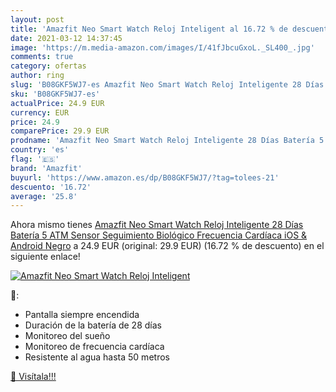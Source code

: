 ```yaml
---
layout: post
title: 'Amazfit Neo Smart Watch Reloj Inteligent al 16.72 % de descuento'
date: 2021-03-12 14:37:45
image: 'https://m.media-amazon.com/images/I/41fJbcuGxoL._SL400_.jpg'
comments: true
category: ofertas
author: ring
slug: 'B08GKF5WJ7-es Amazfit Neo Smart Watch Reloj Inteligente 28 Días Batería...'
sku: 'B08GKF5WJ7-es'
actualPrice: 24.9 EUR
currency: EUR
price: 24.9
comparePrice: 29.9 EUR
prodname: 'Amazfit Neo Smart Watch Reloj Inteligente 28 Días Batería 5 ATM Sensor Seguimiento Biológico Frecuencia Cardíaca iOS & Android Negro'
country: 'es'
flag: '🇪🇸'
brand: 'Amazfit'
buyurl: 'https://www.amazon.es/dp/B08GKF5WJ7/?tag=tolees-21'
descuento: '16.72'
average: '25.8'
---
```


Ahora mismo tienes [Amazfit Neo Smart Watch Reloj Inteligente 28 Días Batería 5 ATM Sensor Seguimiento Biológico Frecuencia Cardíaca iOS & Android Negro](https://www.amazon.es/dp/B08GKF5WJ7/?tag=tolees-21) a 24.9 EUR (original: 29.9 EUR) (16.72 %  de descuento) en el siguiente enlace!

[![Amazfit Neo Smart Watch Reloj Inteligent](https://m.media-amazon.com/images/I/41fJbcuGxoL._SL400_.jpg)](https://www.amazon.es/dp/B08GKF5WJ7/?tag=tolees-21)

🔎:

- Pantalla siempre encendida
- Duración de la batería de 28 días
- Monitoreo del sueño
- Monitoreo de frecuencia cardíaca
- Resistente al agua hasta 50 metros

[🛒 Visítala!!!](https://www.amazon.es/dp/B08GKF5WJ7/?tag=tolees-21)
